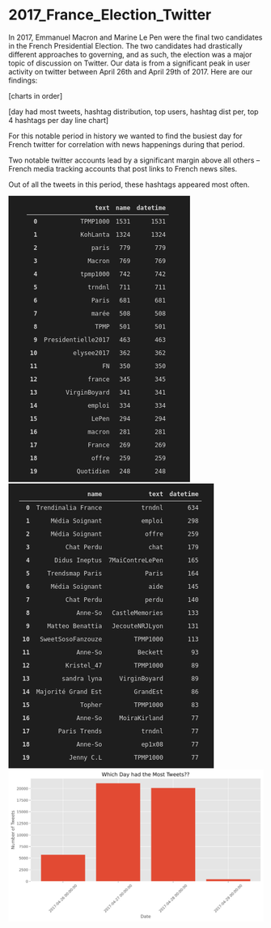 # 2017_France_Election_Twitter
In 2017, Emmanuel Macron and Marine Le Pen were the final two candidates in the French Presidential Election.  The two candidates had drastically different approaches to governing, and as such, the election was a major topic of discussion on Twitter.  Our data is from a significant peak in user activity on twitter between April 26th and April 29th of 2017. Here are our findings:

[charts in order]

[day had most tweets, hashtag distribution, top users, hashtag dist per, top 4 hashtags per day line chart]

For this notable period in history we wanted to find the busiest day for French twitter for correlation with news happenings during that period.

Two notable twitter accounts lead by a significant margin above all others – French media tracking accounts that post links to French news sites.

Out of all the tweets in this period, these hashtags appeared most often.






<img src = https://github.com/CBanalyst10/2017_France_Election_Twitter/blob/main/Screenshot%20from%202021-02-19%2016-06-51.png >

<img src = https://github.com/CBanalyst10/2017_France_Election_Twitter/blob/main/Screenshot%20from%202021-02-19%2016-07-18.png >

<img src = https://github.com/CBanalyst10/2017_France_Election_Twitter/blob/main/Tweets_per_Day.png>
